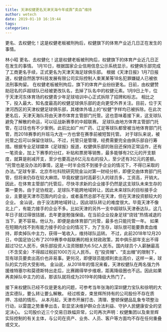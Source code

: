 ```yaml
---
title: 天津权健更名天津天海今年或靠“卖血”维持
author: wetech
date: 2019-01-10 16:19:44
tags: 
categories: 
---
```

更名、去权健化！这是权健老板被刑拘后，权健旗下的体育产业近几日正在发生的事情。
<!-- more -->
林小昭
更名、去权健化！这是权健老板被刑拘后，权健旗下的体育产业近几日正在发生的事情。
1月10日，根据国家企业信用信息公示系统显示，权健俱乐部完成了工商更名手续，正式更名为天津天海足球俱乐部。
根据《天津日报》1月7日报道，权健自然医学科技发展有限公司实际控制人束某某等18名犯罪嫌疑人已被依法刑事拘留。
在权健老板被刑拘后，旗下的体育产业纷纷更名。日前，由权健赞助冠名的乒超球队已经被更改队名，去掉了队名中的权健元素。1月9日上午，位于天津河东体育场的权健青少年足球培训中心正式拆除了招牌和标志。
相比之下，投入最大、知名度最高的权健足球俱乐部的走向更受外界关注。目前，位于天津河西区的天津权健足球俱乐部，其楼体外墙上的“权健”字样均已被拆除。在此次更名后，天津天海队将由天津市体育主管部门托管。这也意味着接下来，这支球队避免了解散的命运，可以征战新赛季的中超联赛。
足球队由地方体育主管部门托管，在过往也有不少案例。此前比如广州广药、辽足等球队都曾被当地体育部门托管，而2018赛季的升班马大连一方也曾在赛季前被短暂托管。
对于球队来说，被托管之后可以保留住球队。不过，托管只是管理，经费需要完全由俱乐部自行筹措。根据专业足球媒体《足球报》报道，权健俱乐部的账目还保持正常运作，还有一笔资金，加上下赛季的分红，补贴和票房等销售，最多能够有2亿元的开支额度，就算是削减开支，至少也要高达6亿元左右的投入，至少还有3亿元的差额。
“托管也是没办法的事情，这是一时半会找不到接手企业的情况下，不得已采取的办法。”足球专家、北京市社科院研究院金汕对第一财经分析，即便交由体育部门托管，但将来仍存在较大麻烦。毕竟权健当时高薪引入的球员多，工资高，开销大。
因此，在体育主管部门托管后，尽快寻求新的企业接手仍然是这支球队未来生存的第一要务。由于足协规定，足球队不能跨地域转让，因此未来球队的目标接手企业，主要是天津市范围内的企业，或者虽然总部不在天津，但在天津投资额较大的企业。
金汕说，由于没法跨地域转让，因此球队转让的难度很大。毕竟天津不像北上广，有能力接手的企业不多。比如天津的另外一支中超球队天津泰达队，这几年日子就过得很拮据，去年更是勉强保级。在当前企业投身足球“烧钱”热情减退的当下，更不容易。他认为，即便是由体育部门托管，最多也只能托管一年。
如果在短期内找不到有能力接手的企业的情况下，为了生存，球队很可能要靠卖血维持，即卖掉队中主力，获得一笔收入，维持球队运转。
不过，此前2018年12月20日，中国足协公布了2019赛季中超联赛的相关财政政策，其中俱乐部年支出不得超过12亿人民币，俱乐部投资人注资限额为6.5亿人民币。国内球员个人薪酬最高（不含奖金）不得超过税前1000万元人民币。
在“投资帽”、“支出帽”的限制下，现有球员要卖出高价也非易事。更何况，即便球员能顺利卖出高价，这样一来，球队的实力将大受影响。 金汕说，从2018年的情况来看，天津权健队在两名强力外援维特塞尔和莫德斯特出走后，比赛踢得举步维艰，距离降级圈也不远。因此如果再卖掉队中主力的话，那该队就将成为2019年的降级大热门了。
 
 
接下来权健队已经不仅是更名的问题，可参考当年张海的深圳健力宝队和徐明的大连实德队，要么转让要么解散。
经过核查，束昱辉所持有的公司股份不存在质押、冻结的情形。
从本月起，天津市开展打击、清理、整顿保健品乱象专项整治行动，以雷霆之势重拳出击，彰显坚决维护群众合法利益、守护人民健康安全的坚定决心。
公司股价近三个交易日跌幅异常，公司再次声明：权健集团以及束昱辉实际控制的有关主体，与公司在资产、业务、人员、客户等方面均不存在任何重叠或交叉。
